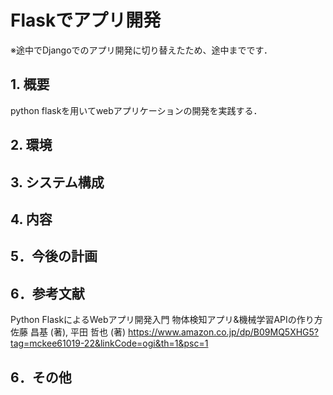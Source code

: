 # Flaskでアプリ開発
※途中でDjangoでのアプリ開発に切り替えたため、途中までです．

## 1. 概要
python flaskを用いてwebアプリケーションの開発を実践する．

## 2. 環境


## 3. システム構成


## 4. 内容


## 5．今後の計画


## 6．参考文献
Python FlaskによるWebアプリ開発入門 物体検知アプリ&機械学習APIの作り方　佐藤 昌基 (著), 平田 哲也 (著)
https://www.amazon.co.jp/dp/B09MQ5XHG5?tag=mckee61019-22&linkCode=ogi&th=1&psc=1

## 6．その他
